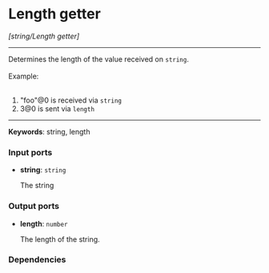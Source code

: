 # Length getter

_[string/Length getter]_

---

Determines the length of the value received on `string`.<br>
<br>
Example:<br>
<br>
1. "foo"@0 is received via `string`<br>
2. 3@0 is sent via `length`<br>

---

__Keywords__: string, length

### Input ports

* __string__: ` string `


    The string<br>

### Output ports

* __length__: ` number `


    The length of the string.<br>

### Dependencies




